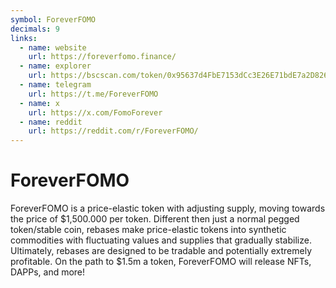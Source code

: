 ```yaml
---
symbol: ForeverFOMO
decimals: 9
links:
  - name: website
    url: https://foreverfomo.finance/
  - name: explorer
    url: https://bscscan.com/token/0x95637d4FbE7153dCc3E26E71bdE7a2D82621F083
  - name: telegram
    url: https://t.me/ForeverFOMO
  - name: x
    url: https://x.com/FomoForever
  - name: reddit
    url: https://reddit.com/r/ForeverFOMO/
---
```


# ForeverFOMO

ForeverFOMO is a price-elastic token with adjusting supply, moving towards the price of $1,500.000 per token. Different then just a normal pegged token/stable coin, rebases make price-elastic tokens into synthetic commodities with fluctuating values and supplies that gradually stabilize. Ultimately, rebases are designed to be tradable and potentially extremely profitable. On the path to $1.5m a token, ForeverFOMO will release NFTs, DAPPs, and more!
